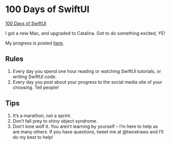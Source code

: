 # 100 Days of SwiftUI
[100 Days of SwiftUI](https://www.hackingwithswift.com/100/swiftui)

I got a new Mac, and upgraded to Catalina. Got to do something excited, YE!

My progress is posted [here](https://twitter.com/EmmaCao2010).


## Rules
1. Every day you spend one hour reading or watching SwiftUI tutorials, or writing SwiftUI code.
2. Every day you post about your progress to the social media site of your choosing. Tell people!

## Tips
1. It’s a marathon, not a sprint.
2. Don’t fall prey to shiny object syndrome.
3. Don’t lone wolf it. You aren’t learning by yourself – I’m here to help as are many others. If you have questions, tweet me at @twostraws and I’ll do my best to help!
